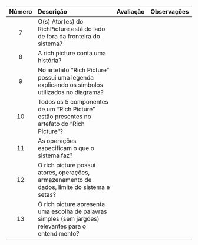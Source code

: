| Número | Descrição                                                                                                               | Avaliação | Observações |
| :----: | :---------------------------------------------------------------------------------------------------------------------- | :-------: | :---------: |
|   7    | O(s) Ator(es) do RichPicture está do lado de fora da fronteira do sistema?                                              |           |             |
|   8    | A rich picture conta uma história?                                                                                      |           |             |
|   9    | No artefato “Rich Picture” possui uma legenda explicando os símbolos utilizados no diagrama?                            |           |             |
|   10    | Todos os 5 componentes de um “Rich Picture” estão presentes no artefato do “Rich Picture”?                             |           |             |
|   11    | As operações especificam o que o sistema faz?                                                                          |           |             |
|   12    | O rich picture possui atores, operações, armazenamento de dados, limite do sistema e setas?                            |           |             |
|   13    | O rich picture apresenta uma escolha de palavras simples (sem jargões) relevantes para o entendimento?                 |           |             |
